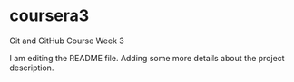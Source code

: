 # coursera3
Git and GitHub Course Week 3

I am editing the README file. Adding some more details about the project description.
